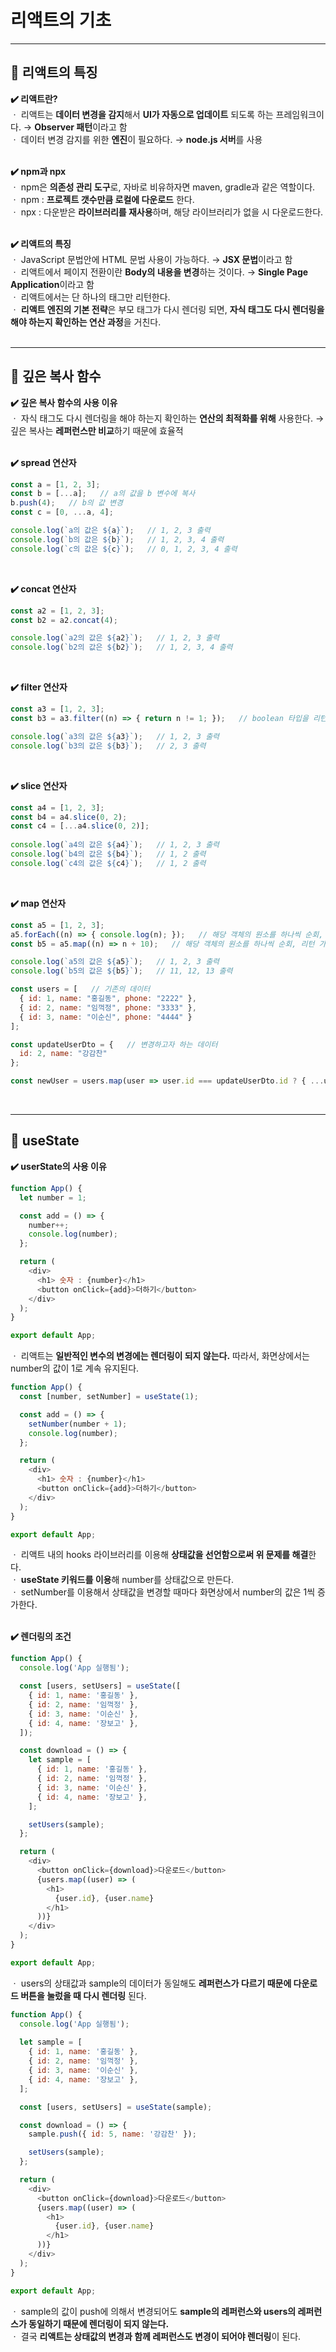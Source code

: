 # 리액트의 기초
---
## :mag_right: 리액트의 특징
**✔️ 리액트란?**   
ㆍ 리액트는 **데이터 변경을 감지**해서 **UI가 자동으로 업데이트** 되도록 하는 프레임워크이다. → **Observer 패턴**이라고 함   
ㆍ 데이터 변경 감지를 위한 **엔진**이 필요하다. → **node.js 서버**를 사용   
</br>

**✔️ npm과 npx**   
ㆍ npm은 **의존성 관리 도구**로, 자바로 비유하자면 maven, gradle과 같은 역할이다.   
ㆍ npm : **프로젝트 갯수만큼 로컬에 다운로드** 한다.   
ㆍ npx : 다운받은 **라이브러리를 재사용**하며, 해당 라이브러리가 없을 시 다운로드한다.   
</br>

**✔️ 리액트의 특징**   
ㆍ JavaScript 문법안에 HTML 문법 사용이 가능하다. → **JSX 문법**이라고 함   
ㆍ 리액트에서 페이지 전환이란 **Body의 내용을 변경**하는 것이다. → **Single Page Application**이라고 함   
ㆍ 리액트에서는 단 하나의 태그만 리턴한다.   
ㆍ **리액트 엔진의 기본 전략**은 부모 태그가 다시 렌더링 되면, **자식 태그도 다시 렌더링을 해야 하는지 확인하는 연산 과정**을 거친다.   
</br>

---
## :mag_right: 깊은 복사 함수
**✔️ 깊은 복사 함수의 사용 이유**   
ㆍ 자식 태그도 다시 렌더링을 해야 하는지 확인하는 **연산의 최적화를 위해** 사용한다. → 깊은 복사는 **레퍼런스만 비교**하기 때문에 효율적   
</br>

**✔️ spread 연산자**
```javascript
const a = [1, 2, 3];
const b = [...a];   // a의 값을 b 변수에 복사
b.push(4);   // b의 값 변경
const c = [0, ...a, 4];

console.log(`a의 값은 ${a}`);   // 1, 2, 3 출력
console.log(`b의 값은 ${b}`);   // 1, 2, 3, 4 출력
console.log(`c의 값은 ${c}`);   // 0, 1, 2, 3, 4 출력
```
</br>

**✔️ concat 연산자**
```javascript
const a2 = [1, 2, 3];
const b2 = a2.concat(4);

console.log(`a2의 값은 ${a2}`);   // 1, 2, 3 출력
console.log(`b2의 값은 ${b2}`);   // 1, 2, 3, 4 출력
```
</br>

**✔️ filter 연산자**
```javascript
const a3 = [1, 2, 3];
const b3 = a3.filter((n) => { return n != 1; });   // boolean 타입을 리턴, true인 값만 걸러냄

console.log(`a3의 값은 ${a3}`);   // 1, 2, 3 출력
console.log(`b3의 값은 ${b3}`);   // 2, 3 출력
```
</br>

**✔️ slice 연산자**
```javascript
const a4 = [1, 2, 3];
const b4 = a4.slice(0, 2);
const c4 = [...a4.slice(0, 2)];
        
console.log(`a4의 값은 ${a4}`);   // 1, 2, 3 출력
console.log(`b4의 값은 ${b4}`);   // 1, 2 출력
console.log(`c4의 값은 ${c4}`);   // 1, 2 출력
```
</br>

**✔️ map 연산자**
```javascript
const a5 = [1, 2, 3];
a5.forEach((n) => { console.log(n); });   // 해당 객체의 원소를 하나씩 순회, 리턴 못함
const b5 = a5.map((n) => n + 10);   // 해당 객체의 원소를 하나씩 순회, 리턴 가능, 가공 가능

console.log(`a5의 값은 ${a5}`);   // 1, 2, 3 출력
console.log(`b5의 값은 ${b5}`);   // 11, 12, 13 출력
```
```javascript
const users = [   // 기존의 데이터
  { id: 1, name: "홍길동", phone: "2222" },
  { id: 2, name: "임꺽정", phone: "3333" },
  { id: 3, name: "이순신", phone: "4444" }
];

const updateUserDto = {   // 변경하고자 하는 데이터
  id: 2, name: "강감찬"
};

const newUser = users.map(user => user.id === updateUserDto.id ? { ...user, ...updateUserDto } : user);   // map 연산자를 이용해서 기존 데이터 수정
```
</br>

---
## :mag_right: useState
**✔️ userState의 사용 이유**   
```javascript
function App() {
  let number = 1;

  const add = () => {
    number++;
    console.log(number);
  };

  return (
    <div>
      <h1> 숫자 : {number}</h1>
      <button onClick={add}>더하기</button>
    </div>
  );
}

export default App;
```
ㆍ 리액트는 **일반적인 변수의 변경에는 렌더링이 되지 않는다.** 따라서, 화면상에서는 number의 값이 1로 계속 유지된다.   

```javascript
function App() {
  const [number, setNumber] = useState(1);

  const add = () => {
    setNumber(number + 1);
    console.log(number);
  };

  return (
    <div>
      <h1> 숫자 : {number}</h1>
      <button onClick={add}>더하기</button>
    </div>
  );
}

export default App;
```
ㆍ 리액트 내의 hooks 라이브러리를 이용해 **상태값을 선언함으로써 위 문제를 해결**한다.   
ㆍ **useState 키워드를 이용**해 number를 상태값으로 만든다.   
ㆍ setNumber를 이용해서 상태값을 변경할 때마다 화면상에서 number의 값은 1씩 증가한다.   
</br>

**✔️ 렌더링의 조건**   
```javascript
function App() {
  console.log('App 실행됨');

  const [users, setUsers] = useState([
    { id: 1, name: '홍길동' },
    { id: 2, name: '임꺽정' },
    { id: 3, name: '이순신' },
    { id: 4, name: '장보고' },
  ]);

  const download = () => {
    let sample = [
      { id: 1, name: '홍길동' },
      { id: 2, name: '임꺽정' },
      { id: 3, name: '이순신' },
      { id: 4, name: '장보고' },
    ];

    setUsers(sample);
  };

  return (
    <div>
      <button onClick={download}>다운로드</button>
      {users.map((user) => (
        <h1>
          {user.id}, {user.name}
        </h1>
      ))}
    </div>
  );
}

export default App;
```
ㆍ users의 상태값과 sample의 데이터가 동일해도 **레퍼런스가 다르기 때문에 다운로드 버튼을 눌렀을 때 다시 렌더링** 된다.

```javascript
function App() {
  console.log('App 실행됨');
  
  let sample = [
    { id: 1, name: '홍길동' },
    { id: 2, name: '임꺽정' },
    { id: 3, name: '이순신' },
    { id: 4, name: '장보고' },
  ];

  const [users, setUsers] = useState(sample);

  const download = () => {
    sample.push({ id: 5, name: '강감찬' });

    setUsers(sample);
  };

  return (
    <div>
      <button onClick={download}>다운로드</button>
      {users.map((user) => (
        <h1>
          {user.id}, {user.name}
        </h1>
      ))}
    </div>
  );
}

export default App;
```
ㆍ sample의 값이 push에 의해서 변경되어도 **sample의 레퍼런스와 users의 레퍼런스가 동일하기 때문에 렌더링이 되지 않는다.**   
ㆍ 결국 **리액트는 상태값의 변경과 함께 레퍼런스도 변경이 되어야 렌더링**이 된다.   
</br>
